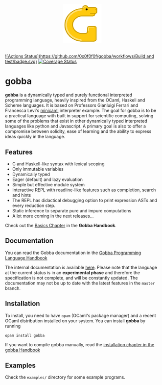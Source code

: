
# <p align="center"><img alt="gobba" src="assets/gobba.png" width = 25% /></p>

[![Actions Status](https://github.com/0x0f0f0f/gobba/workflows/Build and test/badge.svg)](https://github.com/{owner}/{repo}/actions)
 [![Coverage Status](https://coveralls.io/repos/github/0x0f0f0f/gobba/badge.svg?branch=)](https://coveralls.io/github/0x0f0f0f/gobba?branch=)

# gobba

**gobba** is a dynamically typed and purely functional interpreted programming
language, heavily inspired from the OCaml, Haskell and Scheme languages. It is
based on Professors Gianluigi Ferrari and Francesca Levi's
[minicaml](http://pages.di.unipi.it/levi/codice-18/evalFunEnvFull.ml)
interpreter example. The goal for gobba is to be a practical language with built
in support for scientific computing, solving some of the problems that exist in
other dynamically typed interpreted languages like python and Javascript. A
primary goal is also to offer a compromise between solidity, ease of learning and
the ability to express ideas quickly in the language.

## Features
* C and Haskell-like syntax with lexical scoping
* Only immutable variables
* Dynamically typed
* Eager (default) and lazy evaluation
* Simple but effective module system
* Interactive REPL with readline-like features such as completion, search and hints
* The REPL has didactical debugging option to print expression ASTs and every reduction step.
* Static inference to separate pure and impure computations
* A lot more coming in the next releases...

Check out the [Basics Chapter](https://0x0f0f0f.github.io/gobba-book/basics) in the **Gobba Handbook**.

## Documentation

You can read the Gobba documentation in the [Gobba Programming Language Handbook](https://0x0f0f0f.github.io/gobba-book)

The internal documentation is available
[here](https://0x0f0f0f.github.io/gobba). Please note that the language at the
current status is in an **experimental phase** and therefore the specification is
not complete, and will be constantly updated. The documentation may not be up to
date with the latest features in the `master` branch.

## Installation
To install, you need to have `opam` (OCaml's package manager) and a recent OCaml
distribution installed on your system.
You can install **gobba** by running
```bash
opam install gobba
```

If you want to compile gobba manually, read the [installation chapter in the gobba Handbook](https://0x0f0f0f.github.io/gobba-book/install.html)

## Examples
Check the `examples/` directory for some example programs.

